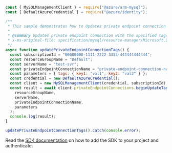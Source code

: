 ```javascript
const { MySQLManagementClient } = require("@azure/arm-mysql");
const { DefaultAzureCredential } = require("@azure/identity");

/**
 * This sample demonstrates how to Updates private endpoint connection with the specified tags.
 *
 * @summary Updates private endpoint connection with the specified tags.
 * x-ms-original-file: specification/mysql/resource-manager/Microsoft.DBforMySQL/stable/2018-06-01/examples/PrivateEndpointConnectionUpdateTags.json
 */
async function updatePrivateEndpointConnectionTags() {
  const subscriptionId = "00000000-1111-2222-3333-444444444444";
  const resourceGroupName = "Default";
  const serverName = "test-svr";
  const privateEndpointConnectionName = "private-endpoint-connection-name";
  const parameters = { tags: { key1: "val1", key2: "val2" } };
  const credential = new DefaultAzureCredential();
  const client = new MySQLManagementClient(credential, subscriptionId);
  const result = await client.privateEndpointConnections.beginUpdateTagsAndWait(
    resourceGroupName,
    serverName,
    privateEndpointConnectionName,
    parameters
  );
  console.log(result);
}

updatePrivateEndpointConnectionTags().catch(console.error);
```

Read the [SDK documentation](https://github.com/Azure/azure-sdk-for-js/blob/%40azure%2Farm-mysql_5.0.1/sdk/mysql/arm-mysql/README.md) on how to add the SDK to your project and authenticate.
